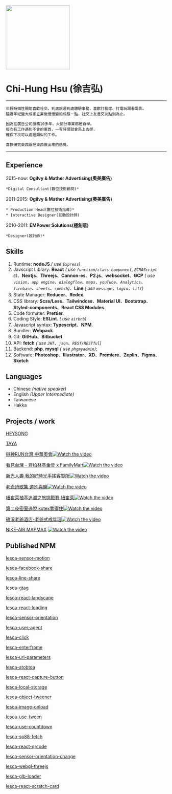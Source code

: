 <img src='https://archive.lesca.net/S__10428525.jpg' width='200px'>

# Chi-Hung Hsu (徐吉弘)

---

    年輕時個性開朗喜歡社交，到處旅遊到處體驗事務，喜歡打籃球、打電玩跟看電影。
    隨著年紀變大成家立業後慢慢變的成穩一點，社交上友善交友點到為止。

    因為在廣告公司服務10多年，大部分專業都是自學。
    每次有工作遇到不會的東西，一有時間就會馬上去學，
    確保下次可以處理類似的工作。

    喜歡研究東西跟把東西做出來的感覺。

---

## Experience

2015-now: **Ogilvy & Mather Advertising(奧美廣告)**

    *Digital Consultant(數位技術顧問)*

2011-2015: **Ogilvy & Mather Advertising(奧美廣告)**

    * Production Head(數位技術指導)*
    * Interactive Designer(互動設計師)

2010-2011: **EMPower Solutions(極創意)**

    *Designer(設計師)*

## Skills

1. Runtime: **nodeJS**._( use `Express`)_
2. Javscript Library: **React** _( use `function/class component`, `ECMAScript 6`)_、**Nextjs**、**Threejs**、**Cannon-es**、**P2.js**、**websocket**、**GCP** _( use `vision`、`app engine`、`dialogflow`、`maps`、`youTube`、`Analytics`、`firebase`、`sheets`、`speech`)_、**Line** _( use `message`、`Login`、`liff`)_
3. State Manager: **Reducer**、**Redex**.
4. CSS library: **Scss/Less**、**Tailwindcss**、**Material UI**、**Bootstrap**、**Styled-components**、**React CSS Modules**.
5. Code formater: **Prettier**.
6. Coding Style: **ESLint**. _( use `airbnb`)_
7. Javascript syntax: **Typescript**、**NPM**.
8. Bundler: **Webpack**.
9. Git: **GitHub**、**Bitbucket**
10. API: **fetch** _( use `JWT`、`json`、`REST/RESTful`)_
11. Backend: **php**, **mysql** _( use `phgmyadmin`)_;
12. Software: **Photoshop**、**Illustrator**、**XD**、**Premiere**、**Zeplin**、**Figma**、**Sketch**

## Languages

- Chinese _(native speaker)_
- English _(Upper Intermediate)_
- Taiwanese
- Hakka

## Projects / work

[HEYSONG](https://jameshsu1125.github.io/2022-heysong-monopoly/)

[TAYA](https://jameshsu1125.github.io/taya-transparent-living-exhibition/)

[揪神RUN台灣 中華奧會](https://ctoc-app.netlify.app/)[![Watch the video](https://user-images.githubusercontent.com/70932507/187898459-caca63ab-4bfe-4f34-b97a-cd49c4c1b862.gif)](https://www.youtube.com/watch?v=YvGLtl8EYHA)

[看見台灣 - 齊柏林基金會 x FamilyMart](https://jameshsu1125.github.io/2021-familyMart-see-taiwan/)[![Watch the video](https://user-images.githubusercontent.com/70932507/187881321-e00008cb-5f0a-4408-9735-f5068ad0f165.gif)](https://www.youtube.com/watch?v=wQAjGIjKjm4)

[新光人壽 我的好時光手搖客製所](https://jameshsu1125.github.io/2021-skl-shake-tea/)[![Watch the video](https://user-images.githubusercontent.com/70932507/187847392-ae09e7fc-25a7-4ff1-aca5-d43dafbebdce.gif)](https://www.youtube.com/watch?v=HdOQgFlrDaE)

[老爺詩歌集 道別與鹽](https://jameshsu1125.github.io/2021-hotel-royal-chiaohsi-poetry-festival/)[![Watch the video](https://user-images.githubusercontent.com/70932507/187836024-7fb41a6d-60c7-4fc8-ba33-8491a9cfd897.gif)](https://www.youtube.com/watch?v=oLaL8tv4Lcg)

[紐崔萊植萃追溯之旅挑戰賽 紐崔萊](https://jameshsu1125.github.io/2019-nutrilite-traceability/)[![Watch the video](https://user-images.githubusercontent.com/70932507/187405015-22664c49-fb0f-4d05-92ae-1883c8944ac0.gif)](https://www.youtube.com/watch?v=V5M8tq9fNhM)

[第二夜密室逃脫 kotex靠得住](https://jameshsu1125.github.io/2018-kotex-room-escape/)[![Watch the video](https://user-images.githubusercontent.com/70932507/187350243-9286732f-6cef-4caa-9ded-78099a17c4e4.gif)](https://www.youtube.com/watch?v=NE4LzqDkqQI)

[礁溪老爺酒店-老爺式成年理](https://jameshsu1125.github.io/2018-chiaohsi-grownupknows/)[![Watch the video](https://user-images.githubusercontent.com/70932507/186879693-ea79857c-c092-49c0-890d-e2c379d26190.gif)](https://www.youtube.com/watch?v=gluysggsc6U)

[NIKE-AIR MAPMAX](https://jameshsu1125.github.io/2017-air-maxtape/) [![Watch the video](https://user-images.githubusercontent.com/70932507/186648334-c5f97330-6315-4e39-8431-76f954fc8f29.gif)](https://www.youtube.com/watch?v=Ct9OpA0q8eo)

## Published NPM

[lesca-sensor-motion](https://www.npmjs.com/package/lesca-sensor-motion)

[lesca-facebook-share](https://www.npmjs.com/package/lesca-facebook-share)

[lesca-line-share](https://www.npmjs.com/package/lesca-line-share)

[lesca-gtag](https://www.npmjs.com/package/lesca-gtag)

[lesca-react-landscape](https://www.npmjs.com/package/lesca-react-landscape)

[lesca-react-loading](https://www.npmjs.com/package/lesca-react-loading)

[lesca-sensor-orientation](https://www.npmjs.com/package/lesca-sensor-orientation)

[lesca-user-agent](https://www.npmjs.com/package/lesca-user-agent)

[lesca-click](https://www.npmjs.com/package/lesca-click)

[lesca-enterframe](https://www.npmjs.com/package/lesca-enterframe)

[lesca-url-parameters](https://www.npmjs.com/package/lesca-url-parameters)

[lesca-atobtoa](https://www.npmjs.com/package/lesca-atobtoa)

[lesca-react-capture-button](https://www.npmjs.com/package/lesca-react-capture-button)

[lesca-local-storage](https://www.npmjs.com/package/lesca-local-storage)

[lesca-object-tweener](https://www.npmjs.com/package/lesca-object-tweener)

[lesca-image-onload](https://www.npmjs.com/package/lesca-image-onload)

[lesca-use-tween](https://www.npmjs.com/package/lesca-use-tween)

[lesca-use-countdown](https://www.npmjs.com/package/lesca-use-countdown)

[lesca-sp88-fetch](https://www.npmjs.com/package/lesca-sp88-fetch)

[lesca-react-qrcode](https://www.npmjs.com/package/lesca-react-qrcode)

[lesca-sensor-orientation-change](https://www.npmjs.com/package/lesca-sensor-orientation-change)

[lesca-webgl-threejs](https://www.npmjs.com/package/lesca-webgl-threejs)

[lesca-glb-loader](https://www.npmjs.com/package/lesca-glb-loader)

[lesca-react-scratch-card](https://www.npmjs.com/package/lesca-react-scratch-card)
